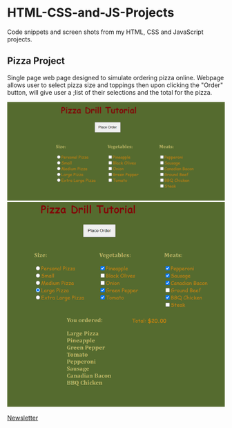 # HTML-CSS-and-JS-Projects
Code snippets and screen shots from my HTML, CSS and JavaScript projects.

## Pizza Project
Single page web page designed to simulate ordering pizza online.  Webpage 
allows user to select pizza size and toppings then upon clicking the "Order" button, 
will give user a ;list of their selections and the total for the pizza.

![Newsletter sign-up](https://github.com/TB9652/HTML-CSS-and-JS-Projects/blob/master/Order_Page.PNG)
![Newsletter sign-up](https://github.com/TB9652/HTML-CSS-and-JS-Projects/blob/master/Order_Complete.PNG)

[Newsletter](https://github.com/TB9652/HTML-CSS-and-JS-Projects/tree/master/Pizza%20Project)
